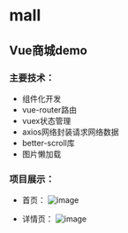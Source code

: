 # mall
##  Vue商城demo
### 主要技术：
*  组件化开发
*  vue-router路由
*  vuex状态管理
*  axios网络封装请求网络数据
*  better-scroll库
*  图片懒加载
### 项目展示：
*  首页：
 ![image](https://github.com/SaturdayUp/mall/blob/b410e7d7a1e19afd4e042011f2b2f05830f0de49/%E9%A6%96%E9%A1%B5.png)
 
* 详情页：
 ![image](https://github.com/SaturdayUp/mall/blob/75a1f1f8c8d4e0b0e7c3d8d453838d09ef9feb7f/%E8%AF%A6%E6%83%85%E9%A1%B5.png)

